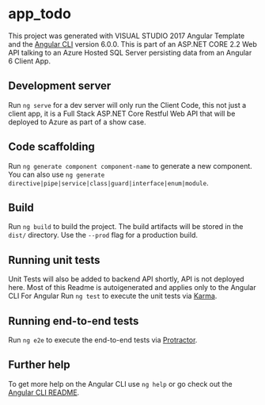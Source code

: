# app_todo

This project was generated with VISUAL STUDIO 2017 Angular Template and the [Angular CLI](https://github.com/angular/angular-cli) version 6.0.0.
This is part of an ASP.NET CORE 2.2 Web API talking to an Azure Hosted SQL Server persisting data from an Angular 6 Client App.
## Development server

Run `ng serve` for a dev server will only run the Client Code, this not just a client app, it is a Full Stack ASP.NET Core Restful Web API that will be deployed to Azure as part of a show case. 

## Code scaffolding

Run `ng generate component component-name` to generate a new component. You can also use `ng generate directive|pipe|service|class|guard|interface|enum|module`.

## Build

Run `ng build` to build the project. The build artifacts will be stored in the `dist/` directory. Use the `--prod` flag for a production build.

## Running unit tests

Unit Tests will also be added to backend API shortly, API is not deployed here. 
Most of this Readme is autoigenerated and applies only to the Angular CLI 
For Angular Run `ng test` to execute the unit tests via [Karma](https://karma-runner.github.io).

## Running end-to-end tests

Run `ng e2e` to execute the end-to-end tests via [Protractor](http://www.protractortest.org/).

## Further help

To get more help on the Angular CLI use `ng help` or go check out the [Angular CLI README](https://github.com/angular/angular-cli/blob/master/README.md).
